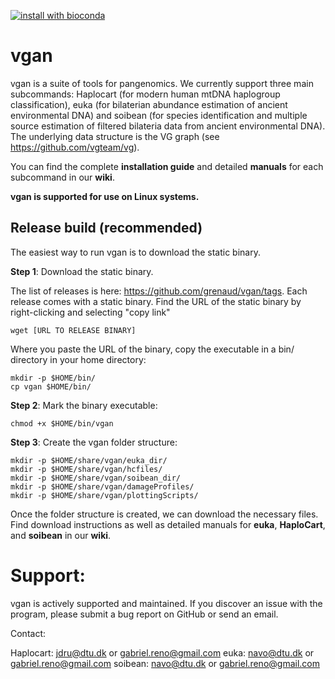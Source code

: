 [![install with bioconda](https://img.shields.io/badge/install%20with-bioconda-brightgreen.svg?styl=flat)](http://bioconda.github.io/recipes/vgan/README.html)
# vgan

vgan is a suite of tools for pangenomics. We currently support three main subcommands: Haplocart (for modern human mtDNA haplogroup classification), euka (for bilaterian abundance estimation of ancient environmental DNA) and soibean (for species identification and multiple source estimation of filtered bilateria data from ancient environmental DNA). The underlying data structure is the VG graph (see https://github.com/vgteam/vg).

You can find the complete **installation guide** and detailed **manuals** for each subcommand in our **wiki**.

**vgan is supported for use on Linux systems.**

## Release build (recommended)

The easiest way to run vgan is to download the static binary. 

**Step 1**: Download the static binary.

The list of releases is here: https://github.com/grenaud/vgan/tags. Each release comes with a static binary. Find the URL of the static binary by right-clicking and selecting "copy link"

```
wget [URL TO RELEASE BINARY]
```

Where you paste the URL of the binary, copy the executable in a bin/ directory in your home directory:

```
mkdir -p $HOME/bin/
cp vgan $HOME/bin/
```

**Step 2**: Mark the binary executable:

```
chmod +x $HOME/bin/vgan
```
**Step 3**: Create the vgan folder structure:
```
mkdir -p $HOME/share/vgan/euka_dir/
mkdir -p $HOME/share/vgan/hcfiles/
mkdir -p $HOME/share/vgan/soibean_dir/
mkdir -p $HOME/share/vgan/damageProfiles/
mkdir -p $HOME/share/vgan/plottingScripts/
```
Once the folder structure is created, we can download the necessary files. 
Find download instructions as well as detailed manuals for **euka**, **HaploCart**, and **soibean** in our **wiki**. 

# Support:

vgan is actively supported and maintained.
If you discover an issue with the program, please submit a bug report on GitHub or send an email. 

Contact:<br>

  Haplocart: jdru@dtu.dk or gabriel.reno@gmail.com 
  euka: navo@dtu.dk or gabriel.reno@gmail.com
  soibean: navo@dtu.dk or gabriel.reno@gmail.com
<br>
